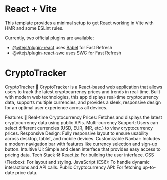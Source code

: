 # React + Vite

This template provides a minimal setup to get React working in Vite with HMR and some ESLint rules.

Currently, two official plugins are available:

- [@vitejs/plugin-react](https://github.com/vitejs/vite-plugin-react/blob/main/packages/plugin-react/README.md) uses [Babel](https://babeljs.io/) for Fast Refresh
- [@vitejs/plugin-react-swc](https://github.com/vitejs/vite-plugin-react-swc) uses [SWC](https://swc.rs/) for Fast Refresh
# CryptoTracker

CryptoTracker 🚀
CryptoTracker is a React-based web application that allows users to track the latest cryptocurrency prices and trends in real-time. Built with modern web technologies, this app displays real-time cryptocurrency data, supports multiple currencies, and provides a sleek, responsive design for an optimal user experience across all devices.

Features 🌟
Real-time Cryptocurrency Prices: Fetches and displays the latest cryptocurrency data using public APIs.
Multi-currency Support: Users can select different currencies (USD, EUR, INR, etc.) to view cryptocurrency prices.
Responsive Design: Fully responsive layout to ensure usability across desktop, tablet, and mobile devices.
Customizable Navbar: Includes a modern navigation bar with features like currency selection and sign-up button.
Intuitive UI: Simple and clean interface that provides easy access to pricing data.
Tech Stack 🛠️
React.js: For building the user interface.
CSS (Flexbox): For layout and styling.
JavaScript (ES6): To handle dynamic interactions and API calls.
Public Cryptocurrency API: For fetching up-to-date price data.
